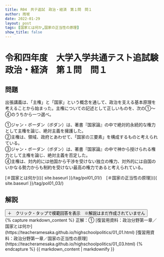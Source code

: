 ```yaml
---
title: R04　共テ追試　政治・経済　第１問　問１
author: 雨坂
date: 2022-01-29
layout: post
tags: [国家とは何か,国家の正当性の原理]
show_title: false
---
```

  
# 令和四年度　大学入学共通テスト追試験　政治・経済　第１問　問１  
  
## 問題  
出張講義は、「主権」と「国家」という概念を通して、政治を支える基本原理を考えることから始まった。主権についての記述として正しいものを、次の①〜④のうちから一つ選べ。  
  
①ジャン・ボーダン（ボダン）は、著書『国家論』の中で絶対的永続的な権力として主権を論じ、絶対主義を擁護した。  
②主権は、領域、政府とあわせて、「国家の三要素」を構成するものと考えられている。  
③ジャン・ボーダン（ボダン）は、著書『国家論』の中で神から授けられる権力として主権を論じ、絶対主義を否定した。  
④主権は、対内的には他国から干渉を受けない独立の権力、対外的には自国のいかなる勢力からも制約を受けない最高の権力であると考えられている。  

  
[＃国家とは何か]({{ site.baseurl }}/tag/pol01_01/)　[＃国家の正当性の原理]({{ site.baseurl }}/tag/pol01_03/)  
  
## 解説  
<div class="collapsible">
  <button class="collapsible-button">＋　クリック・タップで模範回答を表示　※解説はまだ作成されていません</button>
  <div class="collapsible-content">
    {% capture markdown_content %}
正解：①  
[復習用資料：政治分野第一章／国家とは何か](https://teacheramesaka.github.io/highschoolpolitics/01_01.html)  
[復習用資料：政治分野第一章／国家の正当性の原理](https://teacheramesaka.github.io/highschoolpolitics/01_03.html)  
    {% endcapture %}
    {{ markdown_content | markdownify }}
  </div>
</div>
